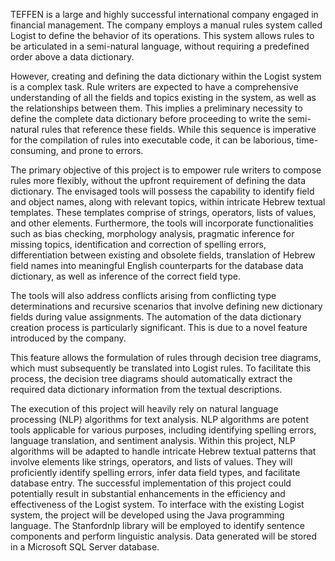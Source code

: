 TEFFEN is a large and highly successful international company engaged in financial management.
The company employs a manual rules system called Logist to define the behavior of its operations.
This system allows rules to be articulated in a semi-natural language, without requiring a predefined order above a data dictionary.

However, creating and defining the data dictionary within the Logist system is a complex task.
Rule writers are expected to have a comprehensive understanding of all the fields and topics existing in the system, as well as the relationships between them.
This implies a preliminary necessity to define the complete data dictionary before proceeding to write the semi-natural rules that reference these fields.
While this sequence is imperative for the compilation of rules into executable code, it can be laborious, time-consuming, and prone to errors.

The primary objective of this project is to empower rule writers to compose rules more flexibly, without the upfront requirement of defining the data dictionary.
The envisaged tools will possess the capability to identify field and object names, along with relevant topics, within intricate Hebrew textual templates.
These templates comprise of strings, operators, lists of values, and other elements. Furthermore, the tools will incorporate functionalities
such as bias checking, morphology analysis, pragmatic inference for missing topics, identification and correction of spelling errors,
differentiation between existing and obsolete fields, translation of Hebrew field names into meaningful English counterparts for the database data dictionary, as well as inference of the correct field type.

The tools will also address conflicts arising from conflicting type determinations and recursive scenarios that involve defining new dictionary fields during value assignments.
The automation of the data dictionary creation process is particularly significant.
This is due to a novel feature introduced by the company.

This feature allows the formulation of rules through decision tree diagrams, which must subsequently be translated into Logist rules.
To facilitate this process, the decision tree diagrams should automatically extract the required data dictionary information from the textual descriptions.

The execution of this project will heavily rely on natural language processing (NLP) algorithms for text analysis.
NLP algorithms are potent tools applicable for various purposes, including identifying spelling errors, language translation, and sentiment analysis.
Within this project, NLP algorithms will be adapted to handle intricate Hebrew textual patterns that involve elements like strings, operators, and lists of values. They will proficiently identify spelling errors, infer data field types, and facilitate database entry.
The successful implementation of this project could potentially result in substantial enhancements in the efficiency and effectiveness of the Logist system.
To interface with the existing Logist system, the project will be developed using the Java programming language. The Stanfordnlp library will be employed to identify sentence components and perform linguistic analysis. Data generated will be stored in a Microsoft SQL Server database.
